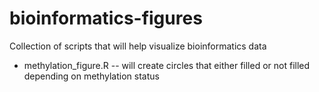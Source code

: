 bioinformatics-figures
======================

Collection of scripts that will help visualize bioinformatics data

* methylation_figure.R -- will create circles that either filled or not filled depending on methylation status
